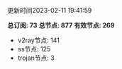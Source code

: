 更新时间2023-02-11 19:41:59

**总订阅: 73**
**总节点: 877**
**有效节点: 269**
- v2ray节点: 141
- ss节点: 125
- trojan节点: 3
